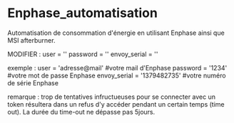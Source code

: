 # Enphase_automatisation
Automatisation de consommation d'énergie en utilisant Enphase ainsi que MSI afterburner.

MODIFIER :
user = ''
password = ''
envoy_serial = ''

exemple :
user = 'adresse@mail' #votre mail d'Enphase
password = '1234' #votre mot de passe Enphase
envoy_serial = '1379482735' #votre numéro de série Enphase

remarque : trop de tentatives infructueuses pour se connecter avec un token résultera dans un refus d'y accéder pendant un certain temps (time out). La durée du time-out ne dépasse pas 5jours.
